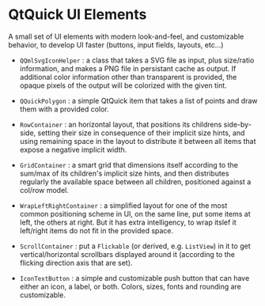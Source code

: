 QtQuick UI Elements
===================

A small set of UI elements with modern look-and-feel, and customizable behavior, to develop UI faster (buttons, input fields, layouts, etc...)

* `QQmlSvgIconHelper` : a class that takes a SVG file as input, plus size/ratio information, and makes a PNG file in persistant cache as output. If additional color information other than transparent is provided, the opaque pixels of the output will be colorized with the given tint.

* `QQuickPolygon` : a simple QtQuick item that takes a list of points and draw them with a provided color.

* `RowContainer` : an horizontal layout, that positions its childrens side-by-side, setting their size in consequence of their implicit size hints, and using remaining space in the layout to distribute it between all items that expose a negative implicit width.

* `GridContainer` : a smart grid that dimensions itself according to the sum/max of its children's implicit size hints, and then distributes regularly the available space between all children, positioned against a col/row model.

* `WrapLeftRightContainer` : a simplified layout for one of the most common positioning scheme in UI, on the same line, put some items at left, the others at right. But it has extra intelligency, to wrap itslef it left/right items do not fit in the provided space.

* `ScrollContainer` : put a `Flickable` (or derived, e.g. `ListView`) in it to get vertical/horizontal scrollbars displayed around it (according to the flicking direction axis that are set).

* `IconTextButton` : a simple and customizable push button that can have either an icon, a label, or both. Colors, sizes, fonts and rounding are customizable.
